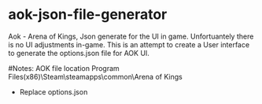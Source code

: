 # aok-json-file-generator
Aok - Arena of Kings, Json generate for the UI in game. Unfortuantely there is no UI adjustments in-game. This is an attempt to create a User interface to generate the options.json file for AOK UI.


#Notes:
AOK file location Program Files(x86)\Steam\steamapps\common\Arena of Kings
  - Replace options.json
